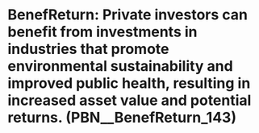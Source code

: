 # BenefReturn: __Private investors can benefit from investments in industries that promote environmental sustainability and improved public health, resulting in increased asset value and potential returns.__ (PBN__BenefReturn_143)

